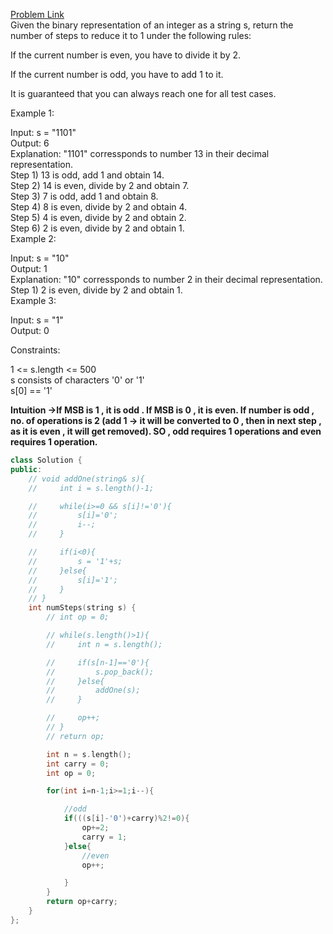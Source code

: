[Problem Link](https://leetcode.com/problems/number-of-steps-to-reduce-a-number-in-binary-representation-to-one/description/?envType=daily-question&envId=2024-05-29)<br>
Given the binary representation of an integer as a string s, return the number of steps to reduce it to 1 under the following rules:<br>

If the current number is even, you have to divide it by 2.<br>

If the current number is odd, you have to add 1 to it.<br>

It is guaranteed that you can always reach one for all test cases.<br>

 

Example 1:<br>

Input: s = "1101"<br>
Output: 6<br>
Explanation: "1101" corressponds to number 13 in their decimal representation.<br>
Step 1) 13 is odd, add 1 and obtain 14. <br>
Step 2) 14 is even, divide by 2 and obtain 7.<br>
Step 3) 7 is odd, add 1 and obtain 8.<br>
Step 4) 8 is even, divide by 2 and obtain 4.  <br>
Step 5) 4 is even, divide by 2 and obtain 2. <br>
Step 6) 2 is even, divide by 2 and obtain 1. <br> 
Example 2:

Input: s = "10"<br>
Output: 1<br>
Explanation: "10" corressponds to number 2 in their decimal representation.<br>
Step 1) 2 is even, divide by 2 and obtain 1.  <br>
Example 3:<br>

Input: s = "1"<br>
Output: 0<br>
 

Constraints:<br>

1 <= s.length <= 500<br>
s consists of characters '0' or '1'<br>
s[0] == '1'<br>

__Intuition ->If MSB is 1 , it is odd . If MSB is 0 , it is even. If number is odd , no. of operations is 2 (add 1 -> it will be converted to 0 , then in next step , as it is even , it will get removed). SO , odd requires 1 operations and even requires 1 operation.__

```C++
class Solution {
public:
    // void addOne(string& s){
    //     int i = s.length()-1;

    //     while(i>=0 && s[i]!='0'){
    //         s[i]='0';
    //         i--;
    //     }

    //     if(i<0){
    //         s = '1'+s;
    //     }else{
    //         s[i]='1';
    //     }
    // }
    int numSteps(string s) {
        // int op = 0;

        // while(s.length()>1){
        //     int n = s.length();

        //     if(s[n-1]=='0'){
        //         s.pop_back();
        //     }else{
        //         addOne(s);
        //     }

        //     op++;
        // }
        // return op;

        int n = s.length();
        int carry = 0;
        int op = 0;

        for(int i=n-1;i>=1;i--){

            //odd
            if(((s[i]-'0')+carry)%2!=0){
                op+=2;
                carry = 1;
            }else{
                //even
                op++;

            }
        }
        return op+carry;
    }
};
```
